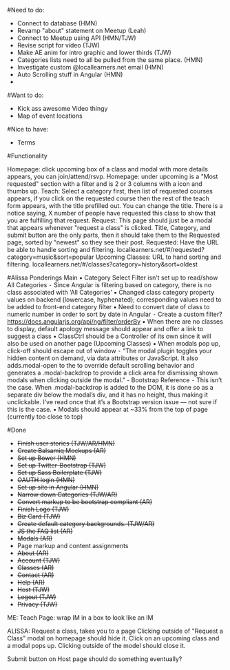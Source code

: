 #Need to do:
* Connect to database (HMN)
* Revamp "about" statement on Meetup (Leah)
* Connect to Meetup using API (HMN/TJW)
* Revise script for video (TJW)
* Make AE anim for intro graphic and lower thirds (TJW)
* Categories lists need to all be pulled from the same place. (HMN)
* Investigate custom @locallearners.net email (HMN)
* Auto Scrolling stuff in Angular (HMN)
*

#Want to do:
* Kick ass awesome Video thingy
* Map of event locations

#Nice to have:
* Terms

#Functionality

Homepage: click upcoming box of a class and modal with more details appears, you can join/attend/rsvp.
Homepage: under upcoming is a "Most requested" section with a filter and is 2 or 3 columns with a icon and thumbs up.
Teach: Select a category first, then list of requested courses appears, if you click on the requested course then the rest of the teach form appears, with the title prefilled out. You can change the title. There is a notice saying, X number of people have requested this class to show that you are fulfilling that request.
Request: This page should just be a modal that appears whenever "request a class" is clicked. Title, Category, and submit button are the only parts, then it should take them to the Requested page, sorted by "newest" so they see their post.
Requested: Have the URL be able to handle sorting and filtering. locallearners.net/#/requested?category=music&sort=popular
Upcoming Classes: URL to hand sorting and filtering. locallearners.net/#/classes?category=history&sort=oldest

#Alissa Ponderings
Main
▪	Category Select Filter isn’t set up to read/show All Categories
	⁃	Since Angular is filtering based on category, there is no class associated with ‘All Categories’
▪	Changed class category property values on backend (lowercase, hyphenated); corresponding values need to be added to front-end category filter
▪	Need to convert date of class to numeric number in order to sort by date in Angular
	⁃	Create a custom filter? https://docs.angularjs.org/api/ng/filter/orderBy
▪	When there are no classes to display, default apology message should appear and offer a link to suggest a class
▪	ClassCtrl should be a Controller of its own since it will also be used on another page (Upcoming Classes)
▪	When modals pop up, click-off should escape out of window
	⁃	“The modal plugin toggles your hidden content on demand, via data attributes or JavaScript. It also adds.modal-open to the <body> to override default scrolling behavior and generates a .modal-backdrop to provide a click area for dismissing shown modals when clicking outside the modal.” - Bootstrap Reference
		⁃	This isn’t the case. When .modal-backdrop is added to the DOM, it is done so as a separate div below the modal’s div, and it has no height, thus making it unclickable. I’ve read once that it’s a Bootstrap version issue — not sure if this is the case.
▪	Modals should appear at ~33% from the top of page (currently too close to top)

#Done
* ~~Finish user stories (TJW/AR/HMN)~~
* ~~Create Balsamiq Mockups (AR)~~
* ~~Set up Bower (HMN)~~
* ~~Set up Twitter-Bootstrap (TJW)~~
* ~~Set up Sass Boilerplate (TJW)~~
* ~~OAUTH login (HMN)~~
* ~~Set up site in Angular (HMN)~~
* ~~Narrow down Categories (TJW/AR)~~
* ~~Convert markup to be bootstrap compliant (AR)~~
* ~~Finish Logo (TJW)~~
* ~~Biz Card (TJW)~~
* ~~Create default category backgrounds. (TJW/AR)~~
* ~~JS the FAQ list (AR)~~
* ~~Modals (AR)~~
* Page markup and content assignments
 * ~~About (AR)~~
 * ~~Account (TJW)~~
 * ~~Classes (AR)~~
 * ~~Contact (AR)~~
 * ~~Help (AR)~~
 * ~~Host (TJW)~~
 * ~~Logout (TJW)~~
 * ~~Privacy (TJW)~~












 ME:
Teach Page: wrap IM in a box to look like an IM

ALISSA:
Request a class, takes you to a page
Clicking outside of "Request a Class" modal on homepage should hide it.
Click on an upcoming class and a modal pops up. Clicking outside of the model should close it.

Submit button on Host page should do something eventually?